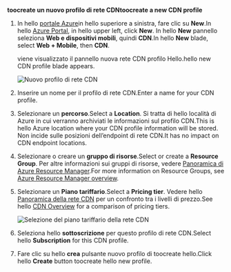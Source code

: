 <span data-ttu-id="2c6f7-101">**toocreate un nuovo profilo di rete CDN**</span><span class="sxs-lookup"><span data-stu-id="2c6f7-101">**toocreate a new CDN profile**</span></span>

1. <span data-ttu-id="2c6f7-102">In hello [portale Azure](https://portal.azure.com)in hello superiore a sinistra, fare clic su **New**.</span><span class="sxs-lookup"><span data-stu-id="2c6f7-102">In hello [Azure Portal](https://portal.azure.com), in hello upper left, click **New**.</span></span>  <span data-ttu-id="2c6f7-103">In hello **New** pannello seleziona **Web e dispositivi mobili**, quindi **CDN**.</span><span class="sxs-lookup"><span data-stu-id="2c6f7-103">In hello **New** blade, select **Web + Mobile**, then **CDN**.</span></span>
   
    <span data-ttu-id="2c6f7-104">viene visualizzato il pannello nuova rete CDN profilo Hello.</span><span class="sxs-lookup"><span data-stu-id="2c6f7-104">hello new CDN profile blade appears.</span></span>
   
    ![Nuovo profilo di rete CDN](./media/cdn-create-profile/new-cdn-profile-include.png)
2. <span data-ttu-id="2c6f7-106">Inserire un nome per il profilo di rete CDN.</span><span class="sxs-lookup"><span data-stu-id="2c6f7-106">Enter a name for your CDN profile.</span></span>
3. <span data-ttu-id="2c6f7-107">Selezionare un **percorso**.</span><span class="sxs-lookup"><span data-stu-id="2c6f7-107">Select a **Location**.</span></span>  <span data-ttu-id="2c6f7-108">Si tratta di hello località di Azure in cui verranno archiviati le informazioni sul profilo CDN.</span><span class="sxs-lookup"><span data-stu-id="2c6f7-108">This is hello Azure location where your CDN profile information will be stored.</span></span>  <span data-ttu-id="2c6f7-109">Non incide sulle posizioni dell’endpoint di rete CDN.</span><span class="sxs-lookup"><span data-stu-id="2c6f7-109">It has no impact on CDN endpoint locations.</span></span>
4. <span data-ttu-id="2c6f7-110">Selezionare o creare un **gruppo di risorse**.</span><span class="sxs-lookup"><span data-stu-id="2c6f7-110">Select or create a **Resource Group**.</span></span>  <span data-ttu-id="2c6f7-111">Per altre informazioni sui gruppi di risorse, vedere [Panoramica di Azure Resource Manager](../articles/azure-resource-manager/resource-group-overview.md#resource-groups).</span><span class="sxs-lookup"><span data-stu-id="2c6f7-111">For more information on Resource Groups, see [Azure Resource Manager overview](../articles/azure-resource-manager/resource-group-overview.md#resource-groups).</span></span>
5. <span data-ttu-id="2c6f7-112">Selezionare un **Piano tariffario**.</span><span class="sxs-lookup"><span data-stu-id="2c6f7-112">Select a **Pricing tier**.</span></span>  <span data-ttu-id="2c6f7-113">Vedere hello [Panoramica della rete CDN](../articles/cdn/cdn-overview.md#azure-cdn-features) per un confronto tra i livelli di prezzo.</span><span class="sxs-lookup"><span data-stu-id="2c6f7-113">See hello [CDN Overview](../articles/cdn/cdn-overview.md#azure-cdn-features) for a comparison of pricing tiers.</span></span>
   
    ![Selezione del piano tariffario della rete CDN](./media/cdn-create-profile/cdn-choose-sku-include.png)
6. <span data-ttu-id="2c6f7-115">Seleziona hello **sottoscrizione** per questo profilo di rete CDN.</span><span class="sxs-lookup"><span data-stu-id="2c6f7-115">Select hello **Subscription** for this CDN profile.</span></span>
7. <span data-ttu-id="2c6f7-116">Fare clic su hello **crea** pulsante nuovo profilo di toocreate hello.</span><span class="sxs-lookup"><span data-stu-id="2c6f7-116">Click hello **Create** button toocreate hello new profile.</span></span> 

